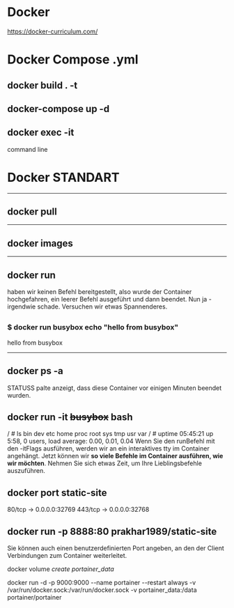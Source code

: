 Docker 
======================== 
https://docker-curriculum.com/
# Docker Compose .yml

## docker build . -t

## docker-compose up -d
## docker exec -it
command line




# Docker STANDART
---------------------------------
## docker pull
--------------------------
 ## docker images
 ----------------------------------------------------
 ##  docker run
haben wir keinen Befehl bereitgestellt, also wurde der Container hochgefahren, ein leerer Befehl ausgeführt und dann beendet. Nun ja - irgendwie schade. Versuchen wir etwas Spannenderes.
##
### $ docker run busybox echo "hello from busybox"

hello from busybox

-------------------------------------------------------
 ## docker ps -a

STATUSS palte anzeigt, dass diese Container vor einigen Minuten beendet wurden.


## docker run -it ~~busybox~~ bash
/ # ls
bin   dev   etc   home  proc  root  sys   tmp   usr   var
/ # uptime
 05:45:21 up  5:58,  0 users,  load average: 0.00, 0.01, 0.04
Wenn Sie den runBefehl mit den -itFlags ausführen, werden wir an ein interaktives tty im Container angehängt. Jetzt können wir **so viele Befehle im Container ausführen, wie wir möchten**. Nehmen Sie sich etwas Zeit, um Ihre Lieblingsbefehle auszuführen.

## docker port static-site
80/tcp -> 0.0.0.0:32769
443/tcp -> 0.0.0.0:32768


##  docker run -p 8888:80 prakhar1989/static-site
Sie können auch einen benutzerdefinierten Port angeben, an den der Client Verbindungen zum Container weiterleitet.







docker volume *create portainer_data*

docker run -d -p 9000:9000 --name portainer --restart always 
-v /var/run/docker.sock:/var/run/docker.sock -v portainer_data:/data portainer/portainer
